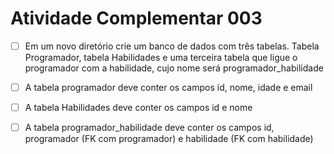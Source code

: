 # Atividade Complementar 003

- [ ] Em um novo diretório crie um banco de dados com três tabelas. Tabela Programador, tabela Habilidades e uma terceira tabela que ligue o programador com a habilidade, cujo nome será programador_habilidade

- [ ] A tabela programador deve conter os campos id, nome, idade e email

- [ ] A tabela Habilidades deve conter os campos id e nome

- [ ] A tabela programador_habilidade deve conter os campos id, programador (FK com programador) e habilidade (FK com habilidade)

